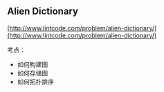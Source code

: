 ## Alien Dictionary

[http://www.lintcode.com/problem/alien-dictionary/](http://www.lintcode.com/problem/alien-dictionary/)

考点：

* 如何构建图
* 如何存储图
* 如何拓扑排序






